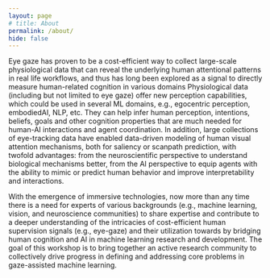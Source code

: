 ```yaml
---
layout: page
# title: About
permalink: /about/
hide: false
---
```


<!-- Examples -->

Eye gaze has proven to be a cost-efficient way to collect large-scale physiological data that can reveal the underlying human attentional patterns in real life workflows, and thus has long been explored as a signal to directly measure human-related cognition in various domains  Physiological data (including but not limited to eye gaze) offer new perception capabilities, which could be used in several ML domains, e.g., egocentric perception, embodiedAI, NLP, etc. They can help infer human perception, intentions, beliefs, goals and other cognition properties that are much needed for human-AI interactions and agent coordination. In addition, large collections of eye-tracking data have enabled data-driven modeling of human visual attention mechanisms, both for saliency or scanpath prediction, with twofold advantages: from the neuroscientific perspective to understand biological mechanisms better, from the AI perspective to equip agents with the ability to mimic or predict human behavior and improve interpretability and interactions.

With the emergence of immersive technologies, now more than any time there is a need for experts of various backgrounds (e.g., machine learning, vision, and neuroscience communities) to share expertise and contribute to a deeper understanding of the intricacies of cost-efficient human supervision signals (e.g., eye-gaze) and their utilization towards by bridging human cognition and AI in machine learning research and development. The goal of this workshop is to bring together an active research community to collectively drive progress in defining and addressing core problems in gaze-assisted machine learning.
